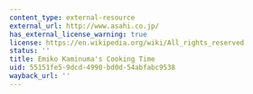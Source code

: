 ```yaml
---
content_type: external-resource
external_url: http://www.asahi.co.jp/
has_external_license_warning: true
license: https://en.wikipedia.org/wiki/All_rights_reserved
status: ''
title: Emiko Kaminuma's Cooking Time
uid: 55151fe5-9dcd-4990-bd0d-54abfabc9538
wayback_url: ''
---
```

